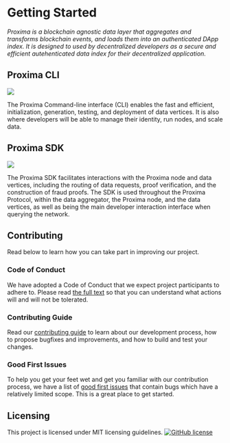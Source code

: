 # Getting Started

*Proxima is a blockchain agnostic data layer that aggregates and transforms blockchain events, and loads them into an authenticated DApp index. It is designed to used by decentralized developers as a secure and efficient autehenticated data index for their decentralized application.*

## Proxima CLI
[![](https://img.shields.io/badge/Visit%20Repo-Proxima%20CLI-brightgreen)](https://github.com/proxima-one/proxima-cli) 

The Proxima Command-line interface (CLI) enables the fast and efficient, initialization, generation, testing, and deployment of data vertices. It is also where developers will be able to manage their identity, run nodes, and scale data.

## Proxima SDK
[![](https://img.shields.io/badge/Visit%20Repo-Proxima%20SDK-brightgreen)](https://github.com/proxima-one/proxima-sdk-js) 

The Proxima SDK facilitates interactions with the Proxima node and data vertices, including the routing of data requests, proof verification, and the construction of fraud proofs. The SDK is used throughout the Proxima Protocol, within the data aggregator, the Proxima node, and the data vertices, as well as being the main developer interaction interface when querying the network.


## Contributing
<!--
This should include:
- Contributing Guidelines
- Code of Conduct
- Good first issues/Pull requests
- [![CircleCI](https://circleci.com/gh/proxima-one/ProximaDB.svg?style=svg)](https://circleci.com/gh/proxima-one/ProximaDB)
[![PRs Welcome](https://img.shields.io/badge/PRs-welcome-brightgreen.svg)](https://reactjs.org/docs/how-to-contribute.html#your-first-pull-request)
-->
Read below to learn how you can take part in improving our project.

### Code of Conduct

We have adopted a Code of Conduct that we expect project participants to adhere to. Please read [the full text]() so that you can understand what actions will and will not be tolerated.

### Contributing Guide

Read our [contributing guide]() to learn about our development process, how to propose bugfixes and improvements, and how to build and test your changes.

### Good First Issues

To help you get your feet wet and get you familiar with our contribution process, we have a list of [good first issues]() that contain bugs which have a relatively limited scope. This is a great place to get started.

## Licensing

This project is licensed under MIT licensing guidelines.
[![GitHub license](https://img.shields.io/badge/license-MIT-blue.svg)](https://github.com/facebook/react/blob/master/LICENSE)
